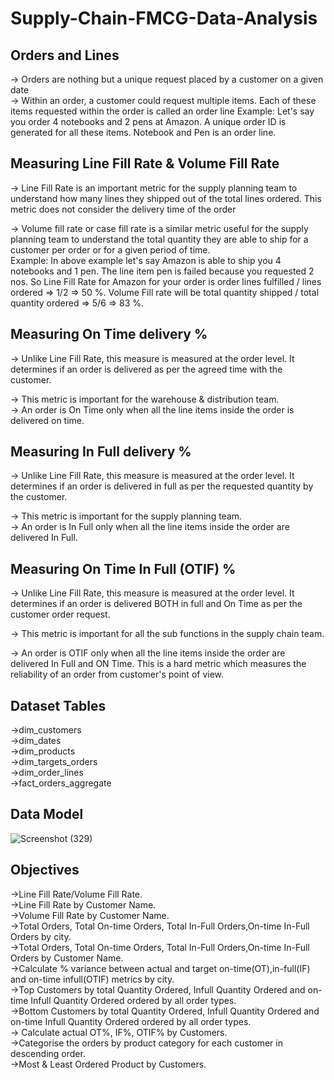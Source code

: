 # Supply-Chain-FMCG-Data-Analysis

## Orders and Lines 

-> Orders are nothing but a unique request placed by a customer on a given date\
-> Within an order, a customer could request multiple items. Each of these items 
requested within the order is called an order line
Example: Let's say you order 4 notebooks and 2 pens at Amazon. A unique order ID is 
generated for all these items. Notebook and Pen is an order line.

 ## Measuring Line Fill Rate & Volume Fill Rate
 -> Line Fill Rate is an important metric for the supply planning team to understand how 
many lines they shipped out of the total lines ordered. This metric does not consider the 
delivery time of the order

-> Volume fill rate or case fill rate is a similar metric useful for the supply planning team to 
understand the total quantity they are able to ship for a customer per order or for a given 
period of time.\
Example: In above example let's say Amazon is able to ship you 4 notebooks and 1 pen. 
The line item pen is failed because you requested 2 nos. So Line Fill Rate for Amazon for 
your order is order lines fulfilled / lines ordered => 1/2 => 50 %.
Volume Fill rate will be total quantity shipped / total quantity ordered => 5/6 => 83 %.

## Measuring On Time delivery %

-> Unlike Line Fill Rate, this measure is measured at the order level. It determines if 
an order is delivered as per the agreed time with the customer.

-> This metric is important for the warehouse & distribution team.\
-> An order is On Time only when all the line items inside the order is delivered on 
time.

## Measuring In Full delivery %

-> Unlike Line Fill Rate, this measure is measured at the order level. It determines if an 
order is delivered in full as per the requested quantity by the customer.

-> This metric is important for the supply planning team.\
-> An order is In Full only when all the line items inside the order are delivered In Full.

## Measuring On Time In Full (OTIF)  %

-> Unlike Line Fill Rate, this measure is measured at the order level. It determines if an 
order is delivered BOTH in full and On Time as per the customer order request.

-> This metric is important for all the sub functions in the supply chain team.

-> An order is OTIF only when all the line items inside the order are delivered In Full 
and ON Time. This is a hard metric which measures the reliability of an order from 
customer's point of view.

## Dataset Tables

->dim_customers\
->dim_dates\
->dim_products\
->dim_targets_orders\
->dim_order_lines\
->fact_orders_aggregate



## Data Model





![Screenshot (329)](https://user-images.githubusercontent.com/59529237/233276743-56336782-b729-4dbe-b964-b24e795eb0ca.png)

## Objectives

->Line Fill Rate/Volume Fill Rate.\
->Line Fill Rate by Customer Name.\
->Volume Fill Rate by Customer Name.\
->Total Orders, Total On-time Orders, Total In-Full Orders,On-time In-Full Orders by city.\
->Total Orders, Total On-time Orders, Total In-Full Orders,On-time In-Full Orders by Customer Name.\
->Calculate % variance between actual and target on-time(OT),in-full(IF) and on-time infull(OTIF) metrics by city.\
->Top Customers by total Quantity Ordered, Infull Quantity Ordered and on-time Infull Quantity Ordered ordered by all order types.\
->Bottom Customers by total Quantity Ordered, Infull Quantity Ordered and on-time Infull Quantity Ordered ordered by all order types.\
-> Calculate actual OT%, IF%, OTIF% by Customers.\
->Categorise the orders by product category for each customer in descending order.\
->Most & Least Ordered Product by Customers.





